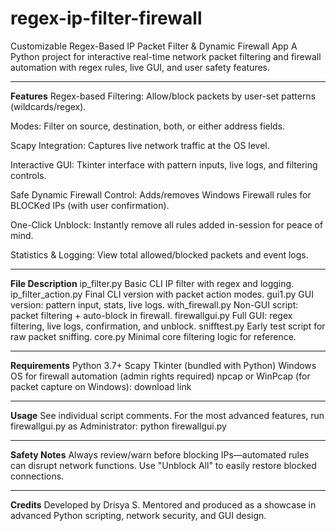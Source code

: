 # regex-ip-filter-firewall
Customizable Regex-Based IP Packet Filter &amp; Dynamic Firewall App
A Python project for interactive real-time network packet filtering and firewall automation with regex rules, live GUI, and user safety features.
__________________________________________________________
**Features**
Regex-based Filtering: Allow/block packets by user-set patterns (wildcards/regex).

Modes: Filter on source, destination, both, or either address fields.

Scapy Integration: Captures live network traffic at the OS level.

Interactive GUI: Tkinter interface with pattern inputs, live logs, and filtering controls.

Safe Dynamic Firewall Control: Adds/removes Windows Firewall rules for BLOCKed IPs (with user confirmation).

One-Click Unblock: Instantly remove all rules added in-session for peace of mind.

Statistics & Logging: View total allowed/blocked packets and event logs.

--------------------------------------

**File	Description**
ip_filter.py	Basic CLI IP filter with regex and logging.
ip_filter_action.py	Final CLI version with packet action modes.
gui1.py	GUI version: pattern input, stats, live logs.
with_firewall.py	Non-GUI script: packet filtering + auto-block in firewall.
firewallgui.py	Full GUI: regex filtering, live logs, confirmation, and unblock.
snifftest.py	Early test script for raw packet sniffing.
core.py	Minimal core filtering logic for reference.

------------------------------------------------------------

**Requirements**
Python 3.7+
Scapy
Tkinter (bundled with Python)
Windows OS for firewall automation (admin rights required)
npcap or WinPcap (for packet capture on Windows): download link

-------------------------------------------------------

**Usage**
See individual script comments.
For the most advanced features, run firewallgui.py as Administrator:
python firewallgui.py

----------------------------------------------------
**Safety Notes**
Always review/warn before blocking IPs—automated rules can disrupt network functions.
Use "Unblock All" to easily restore blocked connections.

-----------------------------------------

**Credits**
Developed by Drisya S.
Mentored and produced as a showcase in advanced Python scripting, network security, and GUI design.
